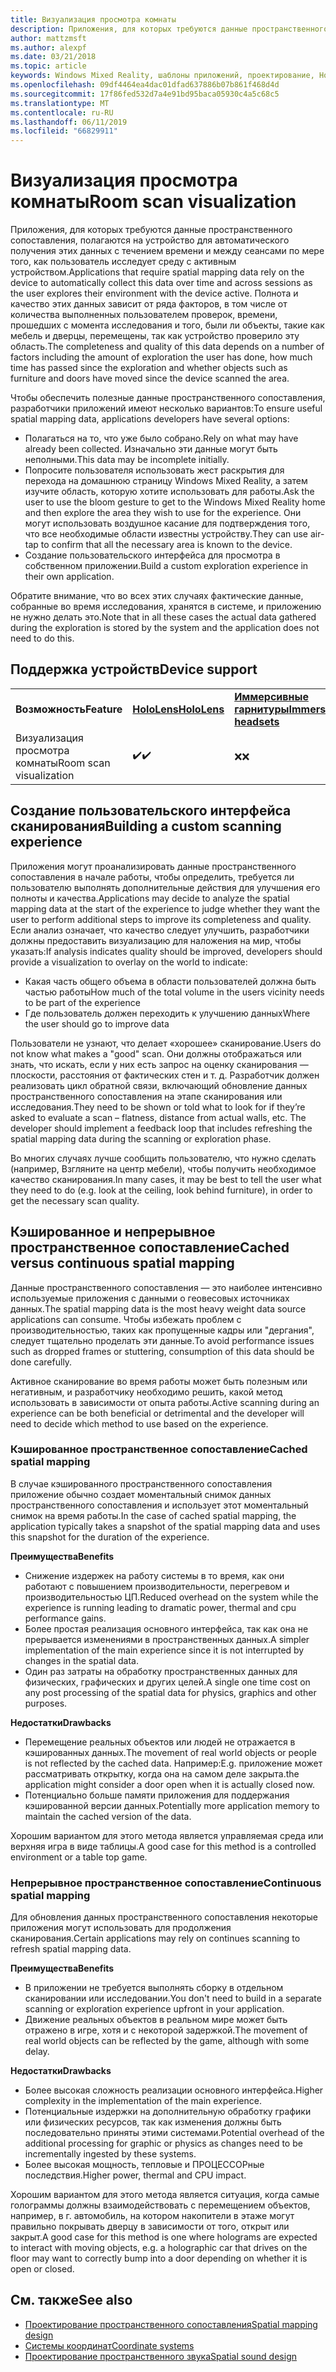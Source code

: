 ```yaml
---
title: Визуализация просмотра комнаты
description: Приложения, для которых требуются данные пространственного сопоставления, полагаются на устройство для автоматического получения этих данных с течением времени и между сеансами по мере того, как пользователь исследует среду с активным устройством.
author: mattzmsft
ms.author: alexpf
ms.date: 03/21/2018
ms.topic: article
keywords: Windows Mixed Reality, шаблоны приложений, проектирование, HoloLens, Просмотр комнаты, пространственное сопоставление, реконструкция поверхностей, сеть
ms.openlocfilehash: 09df4464ea4dac01dfad637886b07b861f468d4d
ms.sourcegitcommit: 17f86fed532d7a4e91bd95baca05930c4a5c68c5
ms.translationtype: MT
ms.contentlocale: ru-RU
ms.lasthandoff: 06/11/2019
ms.locfileid: "66829911"
---
```

# <a name="room-scan-visualization"></a><span data-ttu-id="1ecdc-104">Визуализация просмотра комнаты</span><span class="sxs-lookup"><span data-stu-id="1ecdc-104">Room scan visualization</span></span>

<span data-ttu-id="1ecdc-105">Приложения, для которых требуются данные пространственного сопоставления, полагаются на устройство для автоматического получения этих данных с течением времени и между сеансами по мере того, как пользователь исследует среду с активным устройством.</span><span class="sxs-lookup"><span data-stu-id="1ecdc-105">Applications that require spatial mapping data rely on the device to automatically collect this data over time and across sessions as the user explores their environment with the device active.</span></span> <span data-ttu-id="1ecdc-106">Полнота и качество этих данных зависит от ряда факторов, в том числе от количества выполненных пользователем проверок, времени, прошедших с момента исследования и того, были ли объекты, такие как мебель и дверцы, перемещены, так как устройство проверило эту область.</span><span class="sxs-lookup"><span data-stu-id="1ecdc-106">The completeness and quality of this data depends on a number of factors including the amount of exploration the user has done, how much time has passed since the exploration and whether objects such as furniture and doors have moved since the device scanned the area.</span></span>

<span data-ttu-id="1ecdc-107">Чтобы обеспечить полезные данные пространственного сопоставления, разработчики приложений имеют несколько вариантов:</span><span class="sxs-lookup"><span data-stu-id="1ecdc-107">To ensure useful spatial mapping data, applications developers have several options:</span></span>
* <span data-ttu-id="1ecdc-108">Полагаться на то, что уже было собрано.</span><span class="sxs-lookup"><span data-stu-id="1ecdc-108">Rely on what may have already been collected.</span></span> <span data-ttu-id="1ecdc-109">Изначально эти данные могут быть неполными.</span><span class="sxs-lookup"><span data-stu-id="1ecdc-109">This data may be incomplete initially.</span></span>
* <span data-ttu-id="1ecdc-110">Попросите пользователя использовать жест раскрытия для перехода на домашнюю страницу Windows Mixed Reality, а затем изучите область, которую хотите использовать для работы.</span><span class="sxs-lookup"><span data-stu-id="1ecdc-110">Ask the user to use the bloom gesture to get to the Windows Mixed Reality home and then explore the area they wish to use for the experience.</span></span> <span data-ttu-id="1ecdc-111">Они могут использовать воздушное касание для подтверждения того, что все необходимые области известны устройству.</span><span class="sxs-lookup"><span data-stu-id="1ecdc-111">They can use air-tap to confirm that all the necessary area is known to the device.</span></span>
* <span data-ttu-id="1ecdc-112">Создание пользовательского интерфейса для просмотра в собственном приложении.</span><span class="sxs-lookup"><span data-stu-id="1ecdc-112">Build a custom exploration experience in their own application.</span></span>

<span data-ttu-id="1ecdc-113">Обратите внимание, что во всех этих случаях фактические данные, собранные во время исследования, хранятся в системе, и приложению не нужно делать это.</span><span class="sxs-lookup"><span data-stu-id="1ecdc-113">Note that in all these cases the actual data gathered during the exploration is stored by the system and the application does not need to do this.</span></span>

## <a name="device-support"></a><span data-ttu-id="1ecdc-114">Поддержка устройств</span><span class="sxs-lookup"><span data-stu-id="1ecdc-114">Device support</span></span>

<table>
    <colgroup>
    <col width="33%" />
    <col width="33%" />
    <col width="33%" />
    </colgroup>
    <tr>
        <td><span data-ttu-id="1ecdc-115"><strong>Возможность</strong></span><span class="sxs-lookup"><span data-stu-id="1ecdc-115"><strong>Feature</strong></span></span></td>
        <td><span data-ttu-id="1ecdc-116"><a href="hololens-hardware-details.md"><strong>HoloLens</strong></a></span><span class="sxs-lookup"><span data-stu-id="1ecdc-116"><a href="hololens-hardware-details.md"><strong>HoloLens</strong></a></span></span></td>
        <td><span data-ttu-id="1ecdc-117"><a href="immersive-headset-hardware-details.md"><strong>Иммерсивные гарнитуры</strong></a></span><span class="sxs-lookup"><span data-stu-id="1ecdc-117"><a href="immersive-headset-hardware-details.md"><strong>Immersive headsets</strong></a></span></span></td>
    </tr>
     <tr>
        <td><span data-ttu-id="1ecdc-118">Визуализация просмотра комнаты</span><span class="sxs-lookup"><span data-stu-id="1ecdc-118">Room scan visualization</span></span></td>
        <td><span data-ttu-id="1ecdc-119">✔️</span><span class="sxs-lookup"><span data-stu-id="1ecdc-119">✔️</span></span></td>
        <td><span data-ttu-id="1ecdc-120">❌</span><span class="sxs-lookup"><span data-stu-id="1ecdc-120">❌</span></span></td>
    </tr>
</table>



## <a name="building-a-custom-scanning-experience"></a><span data-ttu-id="1ecdc-121">Создание пользовательского интерфейса сканирования</span><span class="sxs-lookup"><span data-stu-id="1ecdc-121">Building a custom scanning experience</span></span>

<span data-ttu-id="1ecdc-122">Приложения могут проанализировать данные пространственного сопоставления в начале работы, чтобы определить, требуется ли пользователю выполнять дополнительные действия для улучшения его полноты и качества.</span><span class="sxs-lookup"><span data-stu-id="1ecdc-122">Applications may decide to analyze the spatial mapping data at the start of the experience to judge whether they want the user to perform additional steps to improve its completeness and quality.</span></span> <span data-ttu-id="1ecdc-123">Если анализ означает, что качество следует улучшить, разработчики должны предоставить визуализацию для наложения на мир, чтобы указать:</span><span class="sxs-lookup"><span data-stu-id="1ecdc-123">If analysis indicates quality should be improved, developers should provide a visualization to overlay on the world to indicate:</span></span>
* <span data-ttu-id="1ecdc-124">Какая часть общего объема в области пользователей должна быть частью работы</span><span class="sxs-lookup"><span data-stu-id="1ecdc-124">How much of the total volume in the users vicinity needs to be part of the experience</span></span>
* <span data-ttu-id="1ecdc-125">Где пользователь должен переходить к улучшению данных</span><span class="sxs-lookup"><span data-stu-id="1ecdc-125">Where the user should go to improve data</span></span>

<span data-ttu-id="1ecdc-126">Пользователи не узнают, что делает «хорошее» сканирование.</span><span class="sxs-lookup"><span data-stu-id="1ecdc-126">Users do not know what makes a "good" scan.</span></span> <span data-ttu-id="1ecdc-127">Они должны отображаться или знать, что искать, если у них есть запрос на оценку сканирования — плоскости, расстояния от фактических стен и т. д. Разработчик должен реализовать цикл обратной связи, включающий обновление данных пространственного сопоставления на этапе сканирования или исследования.</span><span class="sxs-lookup"><span data-stu-id="1ecdc-127">They need to be shown or told what to look for if they’re asked to evaluate a scan – flatness, distance from actual walls, etc. The developer should implement a feedback loop that includes refreshing the spatial mapping data during the scanning or exploration phase.</span></span>

<span data-ttu-id="1ecdc-128">Во многих случаях лучше сообщить пользователю, что нужно сделать (например, Взгляните на центр мебели), чтобы получить необходимое качество сканирования.</span><span class="sxs-lookup"><span data-stu-id="1ecdc-128">In many cases, it may be best to tell the user what they need to do (e.g. look at the ceiling, look behind furniture), in order to get the necessary scan quality.</span></span>

## <a name="cached-versus-continuous-spatial-mapping"></a><span data-ttu-id="1ecdc-129">Кэшированное и непрерывное пространственное сопоставление</span><span class="sxs-lookup"><span data-stu-id="1ecdc-129">Cached versus continuous spatial mapping</span></span>

<span data-ttu-id="1ecdc-130">Данные пространственного сопоставления — это наиболее интенсивно используемые приложения с данными о геовесовых источниках данных.</span><span class="sxs-lookup"><span data-stu-id="1ecdc-130">The spatial mapping data is the most heavy weight data source applications can consume.</span></span> <span data-ttu-id="1ecdc-131">Чтобы избежать проблем с производительностью, таких как пропущенные кадры или "дергания", следует тщательно проделать эти данные.</span><span class="sxs-lookup"><span data-stu-id="1ecdc-131">To avoid performance issues such as dropped frames or stuttering, consumption of this data should be done carefully.</span></span>

<span data-ttu-id="1ecdc-132">Активное сканирование во время работы может быть полезным или негативным, и разработчику необходимо решить, какой метод использовать в зависимости от опыта работы.</span><span class="sxs-lookup"><span data-stu-id="1ecdc-132">Active scanning during an experience can be both beneficial or detrimental and the developer will need to decide which method to use based on the experience.</span></span>

### <a name="cached-spatial-mapping"></a><span data-ttu-id="1ecdc-133">Кэшированное пространственное сопоставление</span><span class="sxs-lookup"><span data-stu-id="1ecdc-133">Cached spatial mapping</span></span>

<span data-ttu-id="1ecdc-134">В случае кэшированного пространственного сопоставления приложение обычно создает моментальный снимок данных пространственного сопоставления и использует этот моментальный снимок на время работы.</span><span class="sxs-lookup"><span data-stu-id="1ecdc-134">In the case of cached spatial mapping, the application typically takes a snapshot of the spatial mapping data and uses this snapshot for the duration of the experience.</span></span>

<span data-ttu-id="1ecdc-135">**Преимущества**</span><span class="sxs-lookup"><span data-stu-id="1ecdc-135">**Benefits**</span></span>
* <span data-ttu-id="1ecdc-136">Снижение издержек на работу системы в то время, как они работают с повышением производительности, перегревом и производительностью ЦП.</span><span class="sxs-lookup"><span data-stu-id="1ecdc-136">Reduced overhead on the system while the experience is running leading to dramatic power, thermal and cpu performance gains.</span></span>
* <span data-ttu-id="1ecdc-137">Более простая реализация основного интерфейса, так как она не прерывается изменениями в пространственных данных.</span><span class="sxs-lookup"><span data-stu-id="1ecdc-137">A simpler implementation of the main experience since it is not interrupted by changes in the spatial data.</span></span>
* <span data-ttu-id="1ecdc-138">Один раз затраты на обработку пространственных данных для физических, графических и других целей.</span><span class="sxs-lookup"><span data-stu-id="1ecdc-138">A single one time cost on any post processing of the spatial data for physics, graphics and other purposes.</span></span>

<span data-ttu-id="1ecdc-139">**Недостатки**</span><span class="sxs-lookup"><span data-stu-id="1ecdc-139">**Drawbacks**</span></span>
* <span data-ttu-id="1ecdc-140">Перемещение реальных объектов или людей не отражается в кэшированных данных.</span><span class="sxs-lookup"><span data-stu-id="1ecdc-140">The movement of real world objects or people is not reflected by the cached data.</span></span> <span data-ttu-id="1ecdc-141">Например:</span><span class="sxs-lookup"><span data-stu-id="1ecdc-141">E.g.</span></span> <span data-ttu-id="1ecdc-142">приложение может рассматривать открытку, когда она на самом деле закрыта.</span><span class="sxs-lookup"><span data-stu-id="1ecdc-142">the application might consider a door open when it is actually closed now.</span></span>
* <span data-ttu-id="1ecdc-143">Потенциально больше памяти приложения для поддержания кэшированной версии данных.</span><span class="sxs-lookup"><span data-stu-id="1ecdc-143">Potentially more application memory to maintain the cached version of the data.</span></span>

<span data-ttu-id="1ecdc-144">Хорошим вариантом для этого метода является управляемая среда или верхняя игра в виде таблицы.</span><span class="sxs-lookup"><span data-stu-id="1ecdc-144">A good case for this method is a controlled environment or a table top game.</span></span>

### <a name="continuous-spatial-mapping"></a><span data-ttu-id="1ecdc-145">Непрерывное пространственное сопоставление</span><span class="sxs-lookup"><span data-stu-id="1ecdc-145">Continuous spatial mapping</span></span>

<span data-ttu-id="1ecdc-146">Для обновления данных пространственного сопоставления некоторые приложения могут использовать для продолжения сканирования.</span><span class="sxs-lookup"><span data-stu-id="1ecdc-146">Certain applications may rely on continues scanning to refresh spatial mapping data.</span></span>

<span data-ttu-id="1ecdc-147">**Преимущества**</span><span class="sxs-lookup"><span data-stu-id="1ecdc-147">**Benefits**</span></span>
* <span data-ttu-id="1ecdc-148">В приложении не требуется выполнять сборку в отдельном сканировании или исследовании.</span><span class="sxs-lookup"><span data-stu-id="1ecdc-148">You don't need to build in a separate scanning or exploration experience upfront in your application.</span></span>
* <span data-ttu-id="1ecdc-149">Движение реальных объектов в реальном мире может быть отражено в игре, хотя и с некоторой задержкой.</span><span class="sxs-lookup"><span data-stu-id="1ecdc-149">The movement of real world objects can be reflected by the game, although with some delay.</span></span>

<span data-ttu-id="1ecdc-150">**Недостатки**</span><span class="sxs-lookup"><span data-stu-id="1ecdc-150">**Drawbacks**</span></span>
* <span data-ttu-id="1ecdc-151">Более высокая сложность реализации основного интерфейса.</span><span class="sxs-lookup"><span data-stu-id="1ecdc-151">Higher complexity in the implementation of the main experience.</span></span>
* <span data-ttu-id="1ecdc-152">Потенциальные издержки на дополнительную обработку графики или физических ресурсов, так как изменения должны быть последовательно приняты этими системами.</span><span class="sxs-lookup"><span data-stu-id="1ecdc-152">Potential overhead of the additional processing for graphic or physics as changes need to be incrementally ingested by these systems.</span></span>
* <span data-ttu-id="1ecdc-153">Более высокая мощность, тепловые и ПРОЦЕССОРные последствия.</span><span class="sxs-lookup"><span data-stu-id="1ecdc-153">Higher power, thermal and CPU impact.</span></span>

<span data-ttu-id="1ecdc-154">Хорошим вариантом для этого метода является ситуация, когда самые голограммы должны взаимодействовать с перемещением объектов, например, в г. автомобиль, на котором накопители в этаже могут правильно покрывать дверцу в зависимости от того, открыт или закрыт.</span><span class="sxs-lookup"><span data-stu-id="1ecdc-154">A good case for this method is one where holograms are expected to interact with moving objects, e.g. a holographic car that drives on the floor may want to correctly bump into a door depending on whether it is open or closed.</span></span>

## <a name="see-also"></a><span data-ttu-id="1ecdc-155">См. также</span><span class="sxs-lookup"><span data-stu-id="1ecdc-155">See also</span></span>
* [<span data-ttu-id="1ecdc-156">Проектирование пространственного сопоставления</span><span class="sxs-lookup"><span data-stu-id="1ecdc-156">Spatial mapping design</span></span>](spatial-mapping-design.md)
* [<span data-ttu-id="1ecdc-157">Системы координат</span><span class="sxs-lookup"><span data-stu-id="1ecdc-157">Coordinate systems</span></span>](coordinate-systems.md)
* [<span data-ttu-id="1ecdc-158">Проектирование пространственного звука</span><span class="sxs-lookup"><span data-stu-id="1ecdc-158">Spatial sound design</span></span>](spatial-sound-design.md)
